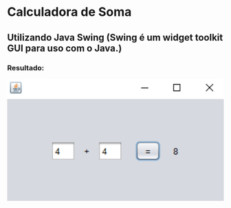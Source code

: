 # Calculadora de Soma

## Utilizando Java Swing (Swing é um widget toolkit GUI para uso com o Java.)

### Resultado:
<img src="https://github.com/bragabriel/LinguagensDeProgramacao/blob/main/Java/Curso_em_Video-Java/SomaSwing/somaSwingResult.png" width="600px">